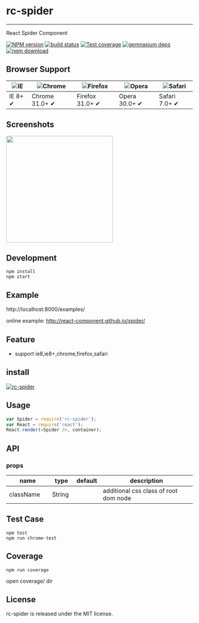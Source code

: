 # rc-spider
---

React Spider Component


[![NPM version][npm-image]][npm-url]
[![build status][travis-image]][travis-url]
[![Test coverage][coveralls-image]][coveralls-url]
[![gemnasium deps][gemnasium-image]][gemnasium-url]
[![npm download][download-image]][download-url]

[npm-image]: http://img.shields.io/npm/v/rc-spider.svg?style=flat-square
[npm-url]: http://npmjs.org/package/rc-spider
[travis-image]: https://img.shields.io/travis/react-component/spider.svg?style=flat-square
[travis-url]: https://travis-ci.org/react-component/spider
[coveralls-image]: https://img.shields.io/coveralls/react-component/spider.svg?style=flat-square
[coveralls-url]: https://coveralls.io/r/react-component/spider?branch=master
[gemnasium-image]: http://img.shields.io/gemnasium/react-component/spider.svg?style=flat-square
[gemnasium-url]: https://gemnasium.com/react-component/spider
[node-image]: https://img.shields.io/badge/node.js-%3E=_0.10-green.svg?style=flat-square
[node-url]: http://nodejs.org/download/
[download-image]: https://img.shields.io/npm/dm/rc-spider.svg?style=flat-square
[download-url]: https://npmjs.org/package/rc-spider


## Browser Support

|![IE](https://raw.github.com/alrra/browser-logos/master/internet-explorer/internet-explorer_48x48.png) | ![Chrome](https://raw.github.com/alrra/browser-logos/master/chrome/chrome_48x48.png) | ![Firefox](https://raw.github.com/alrra/browser-logos/master/firefox/firefox_48x48.png) | ![Opera](https://raw.github.com/alrra/browser-logos/master/opera/opera_48x48.png) | ![Safari](https://raw.github.com/alrra/browser-logos/master/safari/safari_48x48.png)|
| --- | --- | --- | --- | --- |
| IE 8+ ✔ | Chrome 31.0+ ✔ | Firefox 31.0+ ✔ | Opera 30.0+ ✔ | Safari 7.0+ ✔ |

## Screenshots

<img src="" width="288"/>


## Development

```
npm install
npm start
```

## Example

http://localhost:8000/examples/


online example: http://react-component.github.io/spider/


## Feature

* support ie8,ie8+,chrome,firefox,safari


## install


[![rc-spider](https://nodei.co/npm/rc-spider.png)](https://npmjs.org/package/rc-spider)


## Usage

```js
var Spider = require('rc-spider');
var React = require('react');
React.render(<Spider />, container);
```

## API

### props

<table class="table table-bordered table-striped">
    <thead>
    <tr>
        <th style="width: 100px;">name</th>
        <th style="width: 50px;">type</th>
        <th style="width: 50px;">default</th>
        <th>description</th>
    </tr>
    </thead>
    <tbody>
        <tr>
          <td>className</td>
          <td>String</td>
          <td></td>
          <td>additional css class of root dom node</td>
        </tr>
    </tbody>
</table>


## Test Case

```
npm test
npm run chrome-test
```

## Coverage

```
npm run coverage
```

open coverage/ dir

## License

rc-spider is released under the MIT license.
